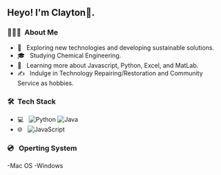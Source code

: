 <h2> Heyo! I'm Clayton👋.</h2>

<h3> 👨🏻‍💻 &nbsp;About Me </h3>

- 🤔 &nbsp; Exploring new technologies and developing sustainable solutions.
- 🎓 &nbsp; Studying Chemical Engineering.
- 🌱 &nbsp; Learning more about Javascript, Python, Excel, and MatLab.
- ✍️ &nbsp; Indulge in Technology Repairing/Restoration and Community Service as hobbies.

<h3> 🛠 &nbsp;Tech Stack</h3>

- 💻 &nbsp;
  ![Python](https://img.shields.io/badge/-Python-333333?style=flat&logo=python)
  ![Java](https://img.shields.io/badge/-Java-333333?style=flat&logo=Java&logoColor=007396)
- 🌐 &nbsp;
  ![JavaScript](https://img.shields.io/badge/-JavaScript-333333?style=flat&logo=javascript)

<h3> 💿 &nbsp; Operting System</h3>

-Mac OS
-Windows
